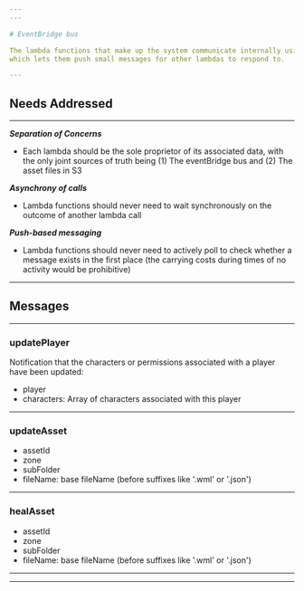 ```yaml
---
---

# EventBridge bus

The lambda functions that make up the system communicate internally using an EventBridge bus
which lets them push small messages for other lambdas to respond to.

---
```


## Needs Addressed

---

***Separation of Concerns***
- Each lambda should be the sole proprietor of its associated data, with the only joint sources
of truth being (1) The eventBridge bus and (2) The asset files in S3

***Asynchrony of calls***
- Lambda functions should never need to wait synchronously on the outcome of another lambda
call

***Push-based messaging***
- Lambda functions should never need to actively poll to check whether a message exists in the
first place (the carrying costs during times of no activity would be prohibitive)

---

## Messages

---

### updatePlayer

Notification that the characters or permissions associated with a player have been updated:
- player
- characters: Array of characters associated with this player

---

### updateAsset
- assetId
- zone
- subFolder
- fileName: base fileName (before suffixes like '.wml' or '.json')

---

### healAsset
- assetId
- zone
- subFolder
- fileName: base fileName (before suffixes like '.wml' or '.json')

---
---